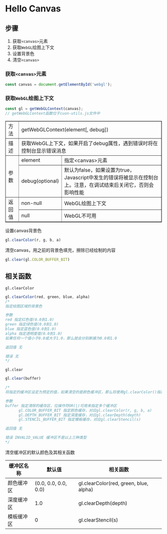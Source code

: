 # Hello Canvas
## 步骤

1. 获取`<canvas>`元素
2. 获取`WebGL`绘图上下文
3. 设置背景色
4. 清空`<canvas>`

### 获取`<canvas>`元素
``` javascript
const canvas = document.getElementById('webgl');
``` 

### 获取`WebGL`绘图上下文
  
```javascript
const gl = getWebGLContext(canvas);
// getWebGLContext函数位于cuon-utils.js文件中
``` 

<table border="1">

<tr>
<td>方法</td>
<td colspan="2">getWebGLContext(element[, debug])</td>
</tr>

<tr>
<td>描述</td>
<td colspan="2">获取WebGL上下文，如果开启了debug属性，遇到错误时将在控制台显示错误消息</td>
</tr>


<tr>
<td rowspan="2">参数</td>
<td>element</td>
<td>指定&lt;canvas&gt;元素</td>
</tr>

<tr>
<td>debug(optional)</td>
<td>默认为false，如果设置为true，Javascript中发生的错误将被显示在控制台上。注意，在调试结束后关闭它，否则会影响性能</td>
</tr>


<tr>
<td rowspan="2">返回值</td>
<td>non-null</td>
<td> WebGL绘图上下文</td>
</tr>

<tr>
<td>null</td>
<td>WebGL不可用</td>
</tr>


</table>




设置canvas背景色
```javascript
gl.clearColor(r, g, b, a)
```
清空canvas，用之前的背景色填充，擦除已经绘制的内容
```javascript
gl.clear(gl.COLOR_BUFFER_BIT)
```

## 相关函数

`gl.clearColor`

```javascript
gl.clearColor(red, green, blue, alpha)
/*
指定绘图区域的背景色

参数
red 指定红色值(0.0到1.0)
green 指定绿色值(0.0到1.0)
blue 指定蓝色值(0.0到1.0)
alpha 指定透明度值(0.0到1.0)
如果任何一个值小于0.0或大于1.0，那么就会分别断接为0.0和1.0

返回值 无

错误 无
*/
```


`gl.clear`

```javascript
gl.clear(buffer)

/*
将指定的缓冲区设定为预定的值，如果清空的是颜色缓冲区，那么将使用gl.clearColor()指定的值（作为预设值）

参数  
buffer 指定清除的缓存区，位操作符OR(|)可用来指定多个缓冲区
      gl.COLOR_BUFFER_BIT 指定颜色缓存，对应gl.clearColor(r, g, b, a)
      gl.DEPTH_BUFFER_BIT 指定深度缓存，对应gl.clearDepth(depth)
      gl.STENCIL_BUFFER_BIT 指定模板缓存，对应gl.clearStencil(s)

返回值 无

错误 INVALID_VALUE 缓冲区不是以上三种类型
*/
```

清空缓冲区的默认颜色及其相关函数

缓冲区名称|默认值|相关函数
--|--|--
颜色缓冲区|(0.0, 0.0, 0.0, 0.0)|gl.clearColor(red, green, blue, alpha)
深度缓冲区|1.0|gl.clearDepth(depth)
模板缓冲区|0|gl.clearStencil(s)